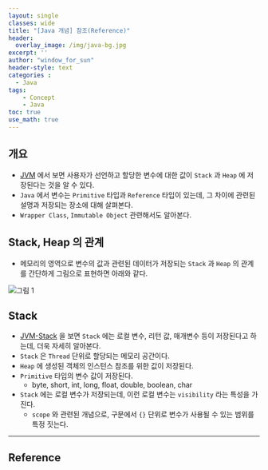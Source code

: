 ```yaml
--- 
layout: single
classes: wide
title: "[Java 개념] 참조(Reference)"
header:
  overlay_image: /img/java-bg.jpg
excerpt: ''
author: "window_for_sun"
header-style: text
categories :
  - Java
tags:
    - Concept
    - Java
toc: true
use_math: true
---  
```


## 개요
- [JVM](https://windowforsun.github.io/blog/java/java-concept-jvm-architecture/#runtime-data-area)
에서 보면 사용자가 선언하고 할당한 변수에 대한 값이 `Stack` 과 `Heap` 에 저장된다는 것을 알 수 있다.
- `Java` 에서 변수는 `Primitive` 타입과 `Reference` 타입이 있는데, 그 차이에 관련된 설명과 저장되는 장소에 대해 살펴본다.
- `Wrapper Class`, `Immutable Object` 관련해서도 알아본다.

## Stack, Heap 의 관계
- 메모리의 영역으로 변수의 값과 관련된 데이터가 저장되는 `Stack` 과 `Heap` 의 관계를 간단하게 그림으로 표현하면 아래와 같다.

![그림 1]({{site.baseurl}}/img/java/concept_reference_1.png)

## Stack
- [JVM-Stack](https://windowforsun.github.io/blog/java/java-concept-jvm-architecture/#jvm-language-stacksstack-area)
을 보면 `Stack` 에는 로컬 변수, 리턴 값, 매개변수 등이 저장된다고 하는데, 더욱 자세히 알아본다.
- `Stack` 은 `Thread` 단위로 할당되는 메모리 공간이다.
- `Heap` 에 생성된 객체의 인스턴스 참조를 위한 값이 저장된다.
- `Primitive` 타입의 변수 값이 저장된다.
	- byte, short, int, long, float, double, boolean, char
- `Stack` 에는 로컬 변수가 저장되는데, 이런 로컬 변수는 `visibility` 라는 특성을 가진다.
	- `scope` 와 관련된 개념으로, 구문에서 `{}` 단위로 변수가 사용될 수 있는 범위를 특정 짓는다.



---
## Reference
